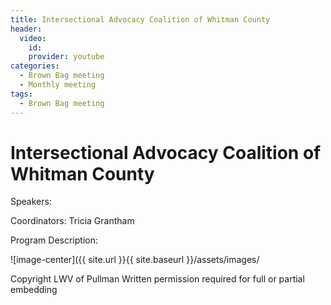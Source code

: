 ```yaml
---
title: Intersectional Advocacy Coalition of Whitman County 
header: 
  video: 
    id:  
    provider: youtube
categories:
  - Brown Bag meeting
  - Monthly meeting
tags:
  - Brown Bag meeting
---
```


# Intersectional Advocacy Coalition of Whitman County 

Speakers:

Coordinators: Tricia Grantham

Program Description: 


![image-center]({{ site.url }}{{ site.baseurl }}/assets/images/

Copyright LWV of Pullman
Written permission required for full or partial embedding

<!---change the title to whatever you want the post to be titled
change the ID out to the end of the youtube link https://youtu.be/r61ARK4Qv9c -->
